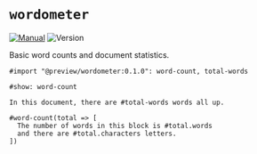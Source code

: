 # `wordometer`

[![Manual](https://img.shields.io/badge/docs-manual.pdf-green)](https://github.com/Jollywatt/typst-wordometer/raw/master/docs/manual.pdf)
![Version](https://img.shields.io/badge/dynamic/toml?url=https%3A%2F%2Fgithub.com%2FJollywatt%2Ftypst-wordometer%2Fraw%2Fmaster%2Ftypst.toml&query=package.version&label=version)



Basic word counts and document statistics.


```typ
#import "@preview/wordometer:0.1.0": word-count, total-words

#show: word-count

In this document, there are #total-words words all up.

#word-count(total => [
  The number of words in this block is #total.words
  and there are #total.characters letters.
])
```